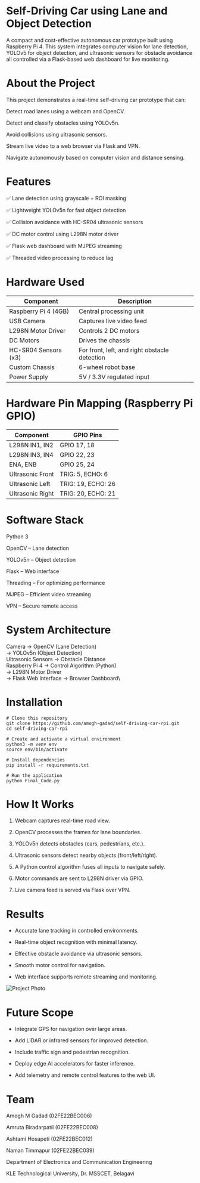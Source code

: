 # Self-Driving Car using Lane and Object Detection
A compact and cost-effective autonomous car prototype built using Raspberry Pi 4. This system integrates computer vision for lane detection, YOLOv5 for object detection, and ultrasonic sensors for obstacle avoidance all controlled via a Flask-based web dashboard for live monitoring.

# About the Project
This project demonstrates a real-time self-driving car prototype that can:

Detect road lanes using a webcam and OpenCV.

Detect and classify obstacles using YOLOv5n.

Avoid collisions using ultrasonic sensors.

Stream live video to a web browser via Flask and VPN.

Navigate autonomously based on computer vision and distance sensing.

# Features
✅ Lane detection using grayscale + ROI masking

✅ Lightweight YOLOv5n for fast object detection

✅ Collision avoidance with HC-SR04 ultrasonic sensors

✅ DC motor control using L298N motor driver

✅ Flask web dashboard with MJPEG streaming

✅ Threaded video processing to reduce lag

# Hardware Used
| Component |	Description |
| --------- | ----------- |
| Raspberry Pi 4 (4GB) | Central processing unit |
| USB Camera | Captures live video feed |
| L298N Motor Driver	| Controls 2 DC motors |
| DC Motors |	Drives the chassis |
| HC-SR04 Sensors (x3) | For front, left, and right obstacle detection |
| Custom Chassis | 6-wheel robot base |
| Power Supply | 5V / 3.3V regulated input |

# Hardware Pin Mapping (Raspberry Pi GPIO)
| Component | GPIO Pins |
| --------- | --------- |
| L298N IN1, IN2 | GPIO 17, 18 |
| L298N IN3, IN4 | GPIO 22, 23 |
| ENA, ENB | GPIO 25, 24 |
| Ultrasonic Front | TRIG: 5, ECHO: 6 |
| Ultrasonic Left | TRIG: 19, ECHO: 26 |
| Ultrasonic Right | TRIG: 20, ECHO: 21 |

# Software Stack
Python 3

OpenCV – Lane detection

YOLOv5n – Object detection

Flask – Web interface

Threading – For optimizing performance

MJPEG – Efficient video streaming

VPN – Secure remote access

# System Architecture
Camera → OpenCV (Lane Detection)\
       → YOLOv5n (Object Detection)\
Ultrasonic Sensors → Obstacle Distance\
Raspberry Pi 4 → Control Algorithm (Python)\
              → L298N Motor Driver\
              → Flask Web Interface → Browser Dashboard\
# Installation
```
# Clone this repository
git clone https://github.com/amogh-gadad/self-driving-car-rpi.git
cd self-driving-car-rpi

# Create and activate a virtual environment
python3 -m venv env
source env/bin/activate

# Install dependencies
pip install -r requirements.txt

# Run the application
python Final_Code.py
```

# How It Works
1. Webcam captures real-time road view.

2. OpenCV processes the frames for lane boundaries.

3. YOLOv5n detects obstacles (cars, pedestrians, etc.).

4. Ultrasonic sensors detect nearby objects (front/left/right).

5. A Python control algorithm fuses all inputs to navigate safely.

6. Motor commands are sent to L298N driver via GPIO.

7. Live camera feed is served via Flask over VPN.

# Results
- Accurate lane tracking in controlled environments.

- Real-time object recognition with minimal latency.

- Effective obstacle avoidance via ultrasonic sensors.

- Smooth motor control for navigation.

- Web interface supports remote streaming and monitoring.

![Project Photo](https://github.com/user-attachments/assets/2e644d06-97e1-40e4-a0f2-6300b93d993c)

# Future Scope
- Integrate GPS for navigation over large areas.

- Add LiDAR or infrared sensors for improved detection.

- Include traffic sign and pedestrian recognition.

- Deploy edge AI accelerators for faster inference.

- Add telemetry and remote control features to the web UI.

# Team
Amogh M Gadad (02FE22BEC006)

Amruta Biradarpatil (02FE22BEC008)

Ashtami Hosapeti (02FE22BEC012)

Naman Timmapur (02FE22BEC039)

Department of Electronics and Communication Engineering

KLE Technological University, Dr. MSSCET, Belagavi
